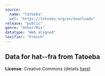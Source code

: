 ```yaml
---
source:
  name: "tatoeba"
  url: "https://tatoeba.org/en/downloads"
release: "public"
genre: "Other/Mix"
datatype: "Web aligned"
lexifier: "French"
---
```


## Data for hat--fra from Tatoeba

**License**: Creative Commons (details [here](https://tatoeba.org/en/terms_of_use#section-6))
